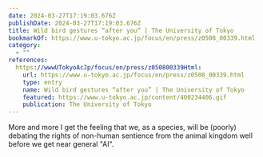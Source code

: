 ```yaml
---
date: 2024-03-27T17:19:03.676Z
publishDate: 2024-03-27T17:19:03.676Z
title: Wild bird gestures “after you” | The University of Tokyo
bookmarkOf: https://www.u-tokyo.ac.jp/focus/en/press/z0508_00339.html
category:
  - ""
references:
  https://wwwUTokyoAcJp/focus/en/press/z050800339Html:
    url: https://www.u-tokyo.ac.jp/focus/en/press/z0508_00339.html
    type: entry
    name: Wild bird gestures “after you” | The University of Tokyo
    featured: https://www.u-tokyo.ac.jp/content/400234406.gif
    publication: The University of Tokyo
---
```


More and more I get the feeling that we, as a species, will be (poorly) debating the rights of non-human sentience from the animal kingdom well before we get near general "AI".
